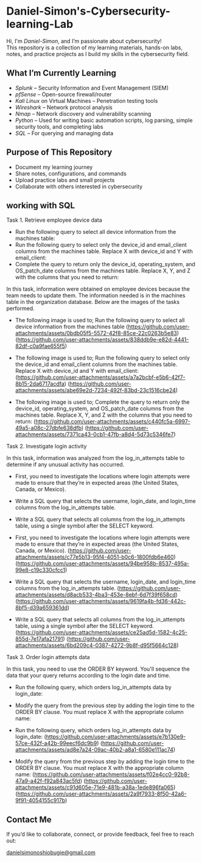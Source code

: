 # Daniel-Simon's-Cybersecurity-learning-Lab

Hi, I'm *Daniel-Simon*, and I’m passionate about cybersecurity!  
This repository is a collection of my learning materials, hands-on labs, notes, and practice projects as I build my skills in the cybersecurity field.

## What I’m Currently Learning

-  *Splunk* – Security Information and Event Management (SIEM)
-  *pfSense* – Open-source firewall/router
-  *Kali Linux* on Virtual Machines – Penetration testing tools
-  *Wireshark* – Network protocol analysis
-  *Nmap* – Network discovery and vulnerability scanning
-  *Python* – Used for writing basic automation scripts, log parsing, simple security tools, and completing labs
-  *SQL* – For querying and managing data

## Purpose of This Repository

- Document my learning journey
- Share notes, configurations, and commands
- Upload practice labs and small projects
- Collaborate with others interested in cybersecurity
  
## working with SQL

Task 1. Retrieve employee device data

- Run the following query to select all device information from the machines table:
- Run the following query to select only the device_id and email_client columns from the machines table. Replace X with device_id and Y with email_client:
- Complete the query to return only the device_id, operating_system, and OS_patch_date columns from the machines table. Replace X, Y, and Z with the columns that you need to return:
  
In this task, information were obtained on employee devices because the team needs to update them. The information needed is in the machines table in the organization database. Below are the images of the tasks performed.

- The following image is used to; Run the following query to select all device information from the machines table
(https://github.com/user-attachments/assets/0bdb05f5-5572-42f8-85ce-22c0263b5e83)
(https://github.com/user-attachments/assets/838ddb9e-e82d-4441-82df-c0a9fae655f5)


- The following image is used to; Run the following query to select only the device_id and email_client columns from the machines table. Replace X with device_id and Y with email_client:
(https://github.com/user-attachments/assets/a7a2bcbf-e5b6-42f7-8b15-2da6717acdfa)
(https://github.com/user-attachments/assets/abe69e2d-7234-492f-83bd-23c1516cbe24)

- The following image is used to; Complete the query to return only the device_id, operating_system, and OS_patch_date columns from the machines table. Replace X, Y, and Z with the columns that you need to return:
 (https://github.com/user-attachments/assets/c440fc5a-6997-49a5-a08c-27dbfe638dfb)
 (https://github.com/user-attachments/assets/7371ca43-0cb1-47fb-a8d4-5d73c5346fe7)



Task 2. Investigate login activity

In this task, information was analyzed from the log_in_attempts table to determine if any unusual activity has occurred.

-  First, you need to investigate the locations where login attempts were made to ensure that they’re in expected areas (the United States, Canada, or Mexico).
-  Write a SQL query that selects the username, login_date, and login_time columns from the log_in_attempts table.
-  Write a SQL query that selects all columns from the log_in_attempts table, using a single symbol after the SELECT keyword.

- First, you need to investigate the locations where login attempts were made to ensure that they’re in expected areas (the United States, Canada, or Mexico).
 (https://github.com/user-attachments/assets/c77e5b13-95f4-4051-b0c6-1800fdb6e460)
 (https://github.com/user-attachments/assets/94be958b-8537-495a-99e8-c19c330cfcc1)

- Write a SQL query that selects the username, login_date, and login_time columns from the log_in_attempts table.
  (https://github.com/user-attachments/assets/d8acb533-4ba3-453e-8ebf-6d7f39f658cd)
  (https://github.com/user-attachments/assets/9619fa4b-fd36-442c-8bf5-d39a659361dd)

- Write a SQL query that selects all columns from the log_in_attempts table, using a single symbol after the SELECT keyword.
  (https://github.com/user-attachments/assets/ce25ad5d-1582-4c25-855d-7e17afa21791)
  (https://github.com/user-attachments/assets/6bd209c4-0387-4272-9b8f-d95f5664c128)


Task 3. Order login attempts data

In this task, you need to use the ORDER BY keyword. You'll sequence the data that your query returns according to the login date and time.

- Run the following query, which orders log_in_attempts data by login_date:
- Modify the query from the previous step by adding the login time to the ORDER BY clause. You must replace X with the appropriate column name:

- Run the following query, which orders log_in_attempts data by login_date:
  (https://github.com/user-attachments/assets/e7b130e9-57ce-432f-a42b-99eecf6dc9b9)
  (https://github.com/user-attachments/assets/ad8e7a24-09ac-40b2-a8a1-6580e111ac74)

- Modify the query from the previous step by adding the login time to the ORDER BY clause. You must replace X with the appropriate column name:
  (https://github.com/user-attachments/assets/f02e4cc0-92b8-47a9-a42f-f92a843ac5fd)
  (https://github.com/user-attachments/assets/c91d605e-71e9-481b-a38a-1ede896fa065)
  (https://github.com/user-attachments/assets/2a9f7933-8f50-42a6-9f91-4054155c917b)


##  Contact Me

If you’d like to collaborate, connect, or provide feedback, feel free to reach out:

danielsimonoshiobugie@gmail.com



